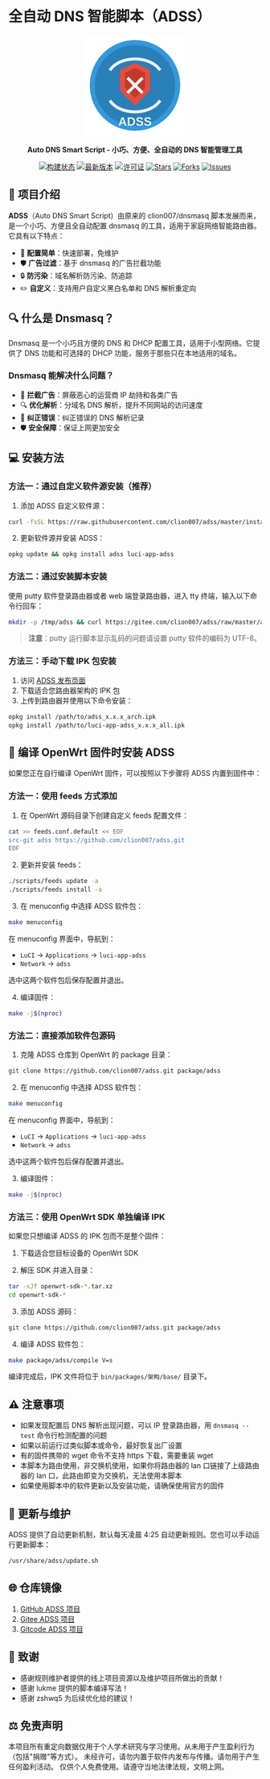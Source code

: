 # 全自动 DNS 智能脚本（ADSS）

<div align="center">
  <img src="https://raw.githubusercontent.com/clion007/adss/master/images/logo.svg" alt="ADSS Logo" width="200">
  <p><strong>Auto DNS Smart Script - 小巧、方便、全自动的 DNS 智能管理工具</strong></p>
  <p>
    <a href="https://github.com/clion007/adss/actions"><img src="https://img.shields.io/github/workflow/status/clion007/adss/构建并发布%20ADSS" alt="构建状态"></a>
    <a href="https://github.com/clion007/adss/releases/latest"><img src="https://img.shields.io/github/v/release/clion007/adss" alt="最新版本"></a>
    <a href="https://github.com/clion007/adss/blob/master/LICENSE"><img src="https://img.shields.io/github/license/clion007/adss" alt="许可证"></a>
    <a href="https://github.com/clion007/adss/stargazers"><img src="https://img.shields.io/github/stars/clion007/adss" alt="Stars"></a>
    <a href="https://github.com/clion007/adss/network/members"><img src="https://img.shields.io/github/forks/clion007/adss" alt="Forks"></a>
    <a href="https://github.com/clion007/adss/issues"><img src="https://img.shields.io/github/issues/clion007/adss" alt="Issues"></a>
  </p>
</div>

## 📖 项目介绍

**ADSS**（Auto DNS Smart Script）由原来的 clion007/dnsmasq 脚本发展而来，是一个小巧、方便且全自动配置 dnsmasq 的工具，适用于家庭网络智能路由器。它具有以下特点：

- 🚀 **配置简单**：快速部署，免维护
- 🛡️ **广告过滤**：基于 dnsmasq 的广告拦截功能
- 🔒 **防污染**：域名解析防污染、防追踪
- ✏️ **自定义**：支持用户自定义黑白名单和 DNS 解析重定向

## 🔍 什么是 Dnsmasq？

Dnsmasq 是一个小巧且方便的 DNS 和 DHCP 配置工具，适用于小型网络。它提供了 DNS 功能和可选择的 DHCP 功能，服务于那些只在本地适用的域名。

### Dnsmasq 能解决什么问题？

- 🚫 **拦截广告**：屏蔽恶心的运营商 IP 劫持和各类广告
- 🔍 **优化解析**：分域名 DNS 解析，提升不同网站的访问速度
- 🔄 **纠正错误**：纠正错误的 DNS 解析记录
- 🛡️ **安全保障**：保证上网更加安全

## 💻 安装方法

### 方法一：通过自定义软件源安装（推荐）

1. 添加 ADSS 自定义软件源：
```bash
curl -fsSL https://raw.githubusercontent.com/clion007/adss/master/installer/add_custom_repo.sh | sh
```

2. 更新软件源并安装 ADSS：
```bash
opkg update && opkg install adss luci-app-adss
```

### 方法二：通过安装脚本安装

使用 putty 软件登录路由器或者 web 端登录路由器，进入 tty 终端，输入以下命令行回车：
```bash
mkdir -p /tmp/adss && curl https://gitee.com/clion007/adss/raw/master/adss.sh -sSLo /tmp/adss/adss.sh && sh /tmp/adss/adss.sh
```

> **注意**：putty 运行脚本显示乱码的问题请设置 putty 软件的编码为 UTF-8。

### 方法三：手动下载 IPK 包安装

1. 访问 [ADSS 发布页面](https://github.com/clion007/adss/releases/latest)
2. 下载适合您路由器架构的 IPK 包
3. 上传到路由器并使用以下命令安装：
```bash
opkg install /path/to/adss_x.x.x_arch.ipk
opkg install /path/to/luci-app-adss_x.x.x_all.ipk
```

## 🔧 编译 OpenWrt 固件时安装 ADSS

如果您正在自行编译 OpenWrt 固件，可以按照以下步骤将 ADSS 内置到固件中：

### 方法一：使用 feeds 方式添加

1. 在 OpenWrt 源码目录下创建自定义 feeds 配置文件：
```bash
cat >> feeds.conf.default << EOF
src-git adss https://github.com/clion007/adss.git
EOF
```

2. 更新并安装 feeds：
```bash
./scripts/feeds update -a
./scripts/feeds install -a
```

3. 在 menuconfig 中选择 ADSS 软件包：
```bash
make menuconfig
```

在 menuconfig 界面中，导航到：
- `LuCI` -> `Applications` -> `luci-app-adss`
- `Network` -> `adss`

选中这两个软件包后保存配置并退出。

4. 编译固件：
```bash
make -j$(nproc)
```

### 方法二：直接添加软件包源码

1. 克隆 ADSS 仓库到 OpenWrt 的 package 目录：
```bash
git clone https://github.com/clion007/adss.git package/adss
```

2. 在 menuconfig 中选择 ADSS 软件包：
```bash
make menuconfig
```

在 menuconfig 界面中，导航到：
- `LuCI` -> `Applications` -> `luci-app-adss`
- `Network` -> `adss`

选中这两个软件包后保存配置并退出。

3. 编译固件：
```bash
make -j$(nproc)
```

### 方法三：使用 OpenWrt SDK 单独编译 IPK

如果您只想编译 ADSS 的 IPK 包而不是整个固件：

1. 下载适合您目标设备的 OpenWrt SDK

2. 解压 SDK 并进入目录：
```bash
tar -xJf openwrt-sdk-*.tar.xz
cd openwrt-sdk-*
```

3. 添加 ADSS 源码：
```bash
git clone https://github.com/clion007/adss.git package/adss
```

4. 编译 ADSS 软件包：
```bash
make package/adss/compile V=s
```

编译完成后，IPK 文件将位于 `bin/packages/架构/base/` 目录下。

## ⚠️ 注意事项

- 如果发现配置后 DNS 解析出现问题，可以 IP 登录路由器，用 `dnsmasq --test` 命令行检测配置的问题
- 如果以前运行过类似脚本或命令，最好恢复出厂设置
- 有的固件携带的 wget 命令不支持 https 下载，需要重装 wget
- 本脚本为路由使用，非交换机使用，如果你将路由器的 lan 口链接了上级路由器的 lan 口，此路由即变为交换机，无法使用本脚本
- 如果使用脚本中的软件更新以及安装功能，请确保使用官方的固件

## 🔄 更新与维护

ADSS 提供了自动更新机制，默认每天凌晨 4:25 自动更新规则。您也可以手动运行更新脚本：

```bash
/usr/share/adss/update.sh
```

## 🌐 仓库镜像

1. [GitHub ADSS 项目](https://github.com/clion007/adss)
2. [Gitee ADSS 项目](https://gitee.com/clion007/adss)
3. [Gitcode ADSS 项目](https://gitcode.net/clion007/adss)

## 🙏 致谢

- 感谢规则维护者提供的线上项目资源以及维护项目所做出的贡献！
- 感谢 lukme 提供的脚本编译写法！
- 感谢 zshwq5 为后续优化给的建议！

## ⚖️ 免责声明

本项目所有重定向数据仅用于个人学术研究与学习使用。从未用于产生盈利行为（包括"捐赠"等方式）。
未经许可，请勿内置于软件内发布与传播。请勿用于产生任何盈利活动。
仅供个人免费使用。请遵守当地法律法规，文明上网。